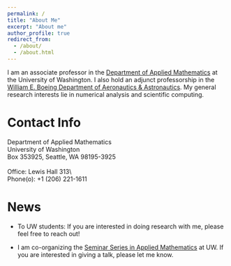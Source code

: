 ```yaml
---
permalink: /
title: "About Me"
excerpt: "About me"
author_profile: true
redirect_from: 
  - /about/
  - /about.html
---
```


I am an associate professor in the [Department of Applied Mathematics](https://amath.washington.edu) at the University of Washington. I also hold an adjunct professorship in the [William E. Boeing Department of Aeronautics & Astronautics](https://www.aa.washington.edu/). My general research interests lie in numerical analysis and scientific computing.

Contact Info
======
Department of Applied Mathematics\
University of Washington\
Box 353925, Seattle, WA 98195-3925\
\
Office: Lewis Hall 313\   
Phone(o): +1 (206) 221-1611


News
======
* To UW students: If you are interested in doing research with me, please feel free to reach out!

* I am co-organizing the [Seminar Series in Applied Mathematics](https://sites.google.com/uw.edu/seminar-in-applied-mathematics/home) at UW. If you are interested in giving a talk, please let me know. 
